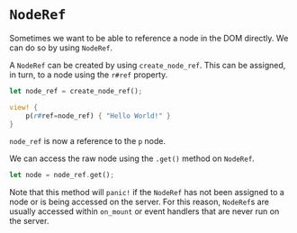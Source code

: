 # `NodeRef`

Sometimes we want to be able to reference a node in the DOM directly. We can do so by using
`NodeRef`.

A `NodeRef` can be created by using `create_node_ref`. This can be assigned, in turn, to a node
using the `r#ref` property.

```rust
let node_ref = create_node_ref();

view! {
    p(r#ref=node_ref) { "Hello World!" }
}
```

`node_ref` is now a reference to the `p` node.

We can access the raw node using the `.get()` method on `NodeRef`.

```rust
let node = node_ref.get();
```

Note that this method will `panic!` if the `NodeRef` has not been assigned to a node or is being accessed on the server.
For this reason, `NodeRef`s are usually accessed within `on_mount` or event handlers that are never run on the server.
